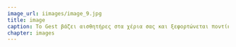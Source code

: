 ```yaml
---
image_url: iimages/image_9.jpg
title: image
caption: Το Gest βάζει αισθητήρες στα χέρια σας και ξεφορτώνεται ποντίκι και πληκτρολόγιο.
chapter: images
---
```

